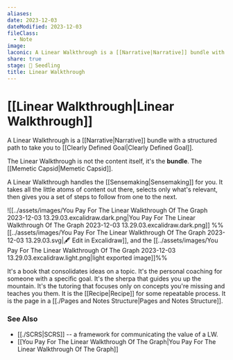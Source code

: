 ```yaml
---
aliases: 
date: 2023-12-03
dateModified: 2023-12-03
fileClass:
  - Note
image: 
laconic: A Linear Walkthrough is a [[Narrative|Narrative]] bundle with a structured path to take you to [[Clearly Defined Goal|Clearly Defined Goal]].
share: true
stage: 🌱 Seedling
title: Linear Walkthrough
---
```


# [[Linear Walkthrough|Linear Walkthrough]]

A Linear Walkthrough is a [[Narrative|Narrative]] bundle with a structured path to take you to [[Clearly Defined Goal|Clearly Defined Goal]].  

The Linear Walkthrough is not the content itself, it's the **bundle**. The [[Memetic Capsid|Memetic Capsid]].

A Linear Walkthrough handles the [[Sensemaking|Sensemaking]] for you. It takes all the little atoms of content out there, selects only what's relevant, then gives you a set of steps to follow from one to the next.

![[../assets/images/You Pay For The Linear Walkthrough Of The Graph 2023-12-03 13.29.03.excalidraw.dark.png|You Pay For The Linear Walkthrough Of The Graph 2023-12-03 13.29.03.excalidraw.dark.png]]
%%[[../assets/images/You Pay For The Linear Walkthrough Of The Graph 2023-12-03 13.29.03.svg|🖋 Edit in Excalidraw]], and the [[../assets/images/You Pay For The Linear Walkthrough Of The Graph 2023-12-03 13.29.03.excalidraw.light.png|light exported image]]%%

It's a book that consolidates ideas on a topic.
It's the personal coaching for someone with a specific goal.
It's the sherpa that guides you up the mountain.
It's the tutoring that focuses only on concepts you're missing and teaches you them.
It is the [[Recipe|Recipe]] for some repeatable process.
It is the page in a [[./Pages and Notes Structure|Pages and Notes Structure]].

### See Also

- [[./SCRS|SCRS]] -- a framework for communicating the value of a LW.
- [[You Pay For The Linear Walkthrough Of The Graph|You Pay For The Linear Walkthrough Of The Graph]]

